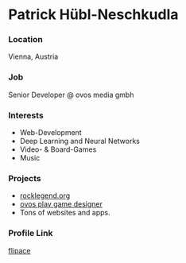 # Patrick Hübl-Neschkudla

### Location

Vienna, Austria

### Job

Senior Developer @ ovos media gmbh

### Interests

- Web-Development
- Deep Learning and Neural Networks
- Video- & Board-Games
- Music

### Projects

- [rocklegend.org](https://rocklegend.org/) 
- [ovos play game designer](http://www.ovosplay.com/gd_en.html)
- Tons of websites and apps.

### Profile Link

[flipace](https://github.com/flipace)
